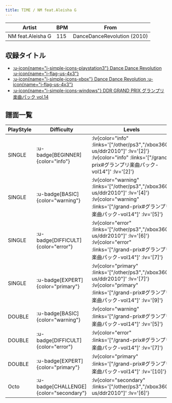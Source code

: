 ```yaml
---
title: TIME / NM feat.Aleisha G
---
```


|Artist|BPM|From|
|------|---|----|
|NM feat.Aleisha G|115|DanceDanceRevolution (2010)|

## 収録タイトル

- [ :u-icon{name="i-simple-icons-playstation3"} Dance Dance Revolution :u-icon{name="i-flag-us-4x3"} ](/other/ps3)
- [ :u-icon{name="i-simple-icons-xbox"} Dance Dance Revolution :u-icon{name="i-flag-us-4x3"} ](/xbox360-us/ddr2010)
- [ :u-icon{name="i-simple-icons-windows"} DDR GRAND PRIX グランプリ楽曲パック vol.14](/grand-prix#グランプリ楽曲パック-vol14)

## 譜面一覧

|PlayStyle|Difficulty|Levels|Notes|Movie|
|---------|----------|------|-----|-----|
|SINGLE| :u-badge[BEGINNER]{color="info"} | :lv{color="info" :links='["/other/ps3","/xbox360-us/ddr2010"]' :lv='[2]'}  :lv{color="info" :links='["/grand-prix#グランプリ楽曲パック-vol14"]' :lv='[2]'} |66/0||
|SINGLE| :u-badge[BASIC]{color="warning"} | :lv{color="warning" :links='["/other/ps3","/xbox360-us/ddr2010"]' :lv='[4]'}  :lv{color="warning" :links='["/grand-prix#グランプリ楽曲パック-vol14"]' :lv='[5]'} |133/28||
|SINGLE| :u-badge[DIFFICULT]{color="error"} | :lv{color="error" :links='["/other/ps3","/xbox360-us/ddr2010"]' :lv='[6]'}  :lv{color="error" :links='["/grand-prix#グランプリ楽曲パック-vol14"]' :lv='[7]'} |212/12||
|SINGLE| :u-badge[EXPERT]{color="primary"} | :lv{color="primary" :links='["/other/ps3","/xbox360-us/ddr2010"]' :lv='[7]'}  :lv{color="primary" :links='["/grand-prix#グランプリ楽曲パック-vol14"]' :lv='[9]'} |253/22||
|DOUBLE| :u-badge[BASIC]{color="warning"} | :lv{color="warning" :links='["/grand-prix#グランプリ楽曲パック-vol14"]' :lv='[5]'} |133/28||
|DOUBLE| :u-badge[DIFFICULT]{color="error"} | :lv{color="error" :links='["/grand-prix#グランプリ楽曲パック-vol14"]' :lv='[7]'} |209/13||
|DOUBLE| :u-badge[EXPERT]{color="primary"} | :lv{color="primary" :links='["/grand-prix#グランプリ楽曲パック-vol14"]' :lv='[10]'} |252/22||
|Octo| :u-badge[CHALLENGE]{color="secondary"} | :lv{color="secondary" :links='["/other/ps3","/xbox360-us/ddr2010"]' :lv='[6]'} |||
